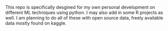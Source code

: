 This repo is specifically desgined for my own personal development on different ML techniques using python. I may also add in some R projects as well. 
I am planning to do all of these with open source data, freely available data mostly found on kaggle.
